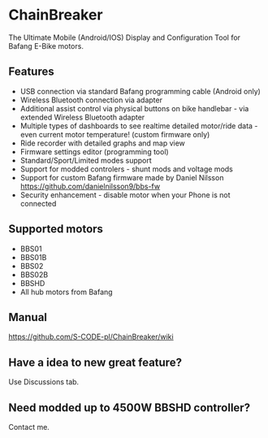 # ChainBreaker
The Ultimate Mobile (Android/IOS) Display and Configuration Tool for Bafang E-Bike motors.

## Features

 - USB connection via standard Bafang programming cable (Android only)
 - Wireless Bluetooth connection via adapter
 - Additional assist control via physical buttons on bike handlebar - via extended Wireless Bluetooth adapter
 - Multiple types of dashboards to see realtime detailed motor/ride data - even current motor temperature! (custom firmware only)
 - Ride recorder with detailed graphs and map view
 - Firmware settings editor (programming tool)
 - Standard/Sport/Limited modes support
 - Support for modded controlers - shunt mods and voltage mods
 - Support for custom Bafang firmware made by Daniel Nilsson https://github.com/danielnilsson9/bbs-fw
 - Security enhancement - disable motor when your Phone is not connected

## Supported motors

-   BBS01 
-   BBS01B 
-   BBS02 
-   BBS02B 
-   BBSHD 
-   All hub motors from Bafang 

## Manual
https://github.com/S-CODE-pl/ChainBreaker/wiki

## Have a idea to new great feature?
Use Discussions tab.

## Need modded up to 4500W BBSHD controller?
Contact me.
